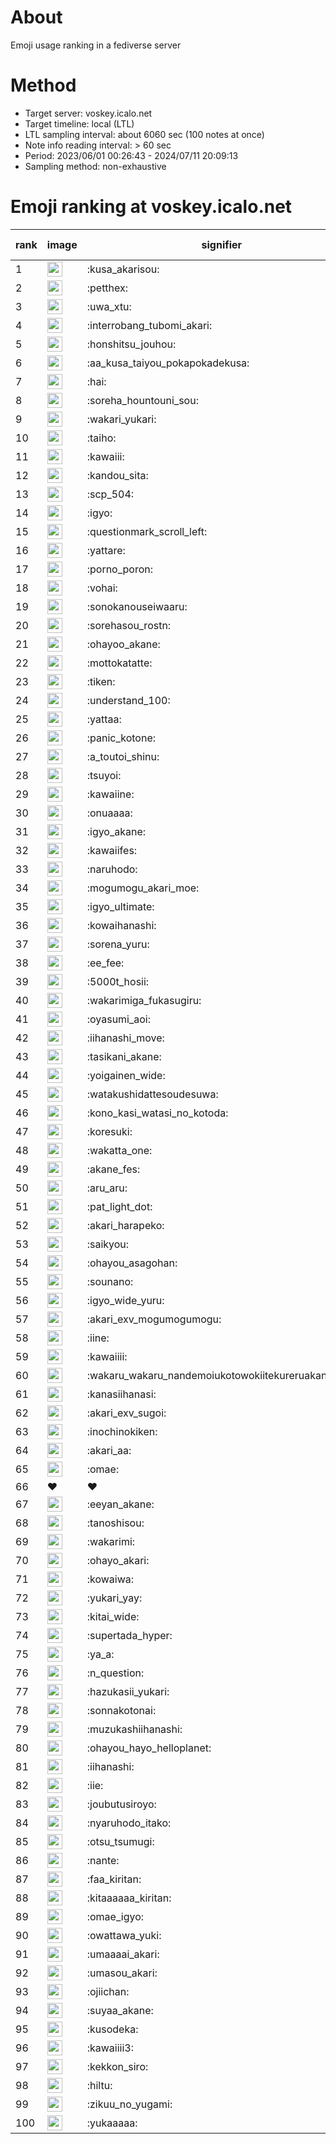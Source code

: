 # About
Emoji usage ranking in a fediverse server

# Method
- Target server: voskey.icalo.net
- Target timeline: local (LTL)
- LTL sampling interval: about 6060 sec (100 notes at once)
- Note info reading interval: > 60 sec
- Period: 2023/06/01 00:26:43 - 2024/07/11 20:09:13 
- Sampling method: non-exhaustive

# Emoji ranking at voskey.icalo.net

|rank|image|signifier|type|frequency score|
|----|----|----|----|----|
|1|<img height="24" src="https://voskey.icalo.net/emoji/kusa_akarisou.webp">|:kusa_akarisou:|custom|28836|
|2|<img height="24" src="https://voskey.icalo.net/emoji/petthex.webp">|:petthex:|custom|20409|
|3|<img height="24" src="https://voskey.icalo.net/emoji/uwa_xtu.webp">|:uwa_xtu:|custom|11716|
|4|<img height="24" src="https://voskey.icalo.net/emoji/interrobang_tubomi_akari.webp">|:interrobang_tubomi_akari:|custom|10788|
|5|<img height="24" src="https://voskey.icalo.net/emoji/honshitsu_jouhou.webp">|:honshitsu_jouhou:|custom|8866|
|6|<img height="24" src="https://voskey.icalo.net/emoji/aa_kusa_taiyou_pokapokadekusa.webp">|:aa_kusa_taiyou_pokapokadekusa:|custom|8196|
|7|<img height="24" src="https://voskey.icalo.net/emoji/hai.webp">|:hai:|custom|7765|
|8|<img height="24" src="https://voskey.icalo.net/emoji/soreha_hountouni_sou.webp">|:soreha_hountouni_sou:|custom|6952|
|9|<img height="24" src="https://voskey.icalo.net/emoji/wakari_yukari.webp">|:wakari_yukari:|custom|6728|
|10|<img height="24" src="https://voskey.icalo.net/emoji/taiho.webp">|:taiho:|custom|6598|
|11|<img height="24" src="https://voskey.icalo.net/emoji/kawaiii.webp">|:kawaiii:|custom|5902|
|12|<img height="24" src="https://voskey.icalo.net/emoji/kandou_sita.webp">|:kandou_sita:|custom|5900|
|13|<img height="24" src="https://voskey.icalo.net/emoji/scp_504.webp">|:scp_504:|custom|5642|
|14|<img height="24" src="https://voskey.icalo.net/emoji/igyo.webp">|:igyo:|custom|4443|
|15|<img height="24" src="https://voskey.icalo.net/emoji/questionmark_scroll_left.webp">|:questionmark_scroll_left:|custom|4355|
|16|<img height="24" src="https://voskey.icalo.net/emoji/yattare.webp">|:yattare:|custom|4340|
|17|<img height="24" src="https://voskey.icalo.net/emoji/porno_poron.webp">|:porno_poron:|custom|4285|
|18|<img height="24" src="https://voskey.icalo.net/emoji/vohai.webp">|:vohai:|custom|4046|
|19|<img height="24" src="https://voskey.icalo.net/emoji/sonokanouseiwaaru.webp">|:sonokanouseiwaaru:|custom|4042|
|20|<img height="24" src="https://voskey.icalo.net/emoji/sorehasou_rostn.webp">|:sorehasou_rostn:|custom|3893|
|21|<img height="24" src="https://voskey.icalo.net/emoji/ohayoo_akane.webp">|:ohayoo_akane:|custom|3693|
|22|<img height="24" src="https://voskey.icalo.net/emoji/mottokatatte.webp">|:mottokatatte:|custom|3689|
|23|<img height="24" src="https://voskey.icalo.net/emoji/tiken.webp">|:tiken:|custom|3568|
|24|<img height="24" src="https://voskey.icalo.net/emoji/understand_100.webp">|:understand_100:|custom|3497|
|25|<img height="24" src="https://voskey.icalo.net/emoji/yattaa.webp">|:yattaa:|custom|3467|
|26|<img height="24" src="https://voskey.icalo.net/emoji/panic_kotone.webp">|:panic_kotone:|custom|3209|
|27|<img height="24" src="https://voskey.icalo.net/emoji/a_toutoi_shinu.webp">|:a_toutoi_shinu:|custom|3178|
|28|<img height="24" src="https://voskey.icalo.net/emoji/tsuyoi.webp">|:tsuyoi:|custom|3137|
|29|<img height="24" src="https://voskey.icalo.net/emoji/kawaiine.webp">|:kawaiine:|custom|3052|
|30|<img height="24" src="https://voskey.icalo.net/emoji/onuaaaa.webp">|:onuaaaa:|custom|3002|
|31|<img height="24" src="https://voskey.icalo.net/emoji/igyo_akane.webp">|:igyo_akane:|custom|2962|
|32|<img height="24" src="https://voskey.icalo.net/emoji/kawaiifes.webp">|:kawaiifes:|custom|2819|
|33|<img height="24" src="https://voskey.icalo.net/emoji/naruhodo.webp">|:naruhodo:|custom|2743|
|34|<img height="24" src="https://voskey.icalo.net/emoji/mogumogu_akari_moe.webp">|:mogumogu_akari_moe:|custom|2730|
|35|<img height="24" src="https://voskey.icalo.net/emoji/igyo_ultimate.webp">|:igyo_ultimate:|custom|2700|
|36|<img height="24" src="https://voskey.icalo.net/emoji/kowaihanashi.webp">|:kowaihanashi:|custom|2673|
|37|<img height="24" src="https://voskey.icalo.net/emoji/sorena_yuru.webp">|:sorena_yuru:|custom|2490|
|38|<img height="24" src="https://voskey.icalo.net/emoji/ee_fee.webp">|:ee_fee:|custom|2482|
|39|<img height="24" src="https://voskey.icalo.net/emoji/5000t_hosii.webp">|:5000t_hosii:|custom|2420|
|40|<img height="24" src="https://voskey.icalo.net/emoji/wakarimiga_fukasugiru.webp">|:wakarimiga_fukasugiru:|custom|2402|
|41|<img height="24" src="https://voskey.icalo.net/emoji/oyasumi_aoi.webp">|:oyasumi_aoi:|custom|2398|
|42|<img height="24" src="https://voskey.icalo.net/emoji/iihanashi_move.webp">|:iihanashi_move:|custom|2349|
|43|<img height="24" src="https://voskey.icalo.net/emoji/tasikani_akane.webp">|:tasikani_akane:|custom|2154|
|44|<img height="24" src="https://voskey.icalo.net/emoji/yoigainen_wide.webp">|:yoigainen_wide:|custom|2122|
|45|<img height="24" src="https://voskey.icalo.net/emoji/watakushidattesoudesuwa.webp">|:watakushidattesoudesuwa:|custom|2085|
|46|<img height="24" src="https://voskey.icalo.net/emoji/kono_kasi_watasi_no_kotoda.webp">|:kono_kasi_watasi_no_kotoda:|custom|2084|
|47|<img height="24" src="https://voskey.icalo.net/emoji/koresuki.webp">|:koresuki:|custom|2069|
|48|<img height="24" src="https://voskey.icalo.net/emoji/wakatta_one.webp">|:wakatta_one:|custom|2057|
|49|<img height="24" src="https://voskey.icalo.net/emoji/akane_fes.webp">|:akane_fes:|custom|2051|
|50|<img height="24" src="https://voskey.icalo.net/emoji/aru_aru.webp">|:aru_aru:|custom|2022|
|51|<img height="24" src="https://voskey.icalo.net/emoji/pat_light_dot.webp">|:pat_light_dot:|custom|2004|
|52|<img height="24" src="https://voskey.icalo.net/emoji/akari_harapeko.webp">|:akari_harapeko:|custom|1929|
|53|<img height="24" src="https://voskey.icalo.net/emoji/saikyou.webp">|:saikyou:|custom|1923|
|54|<img height="24" src="https://voskey.icalo.net/emoji/ohayou_asagohan.webp">|:ohayou_asagohan:|custom|1912|
|55|<img height="24" src="https://voskey.icalo.net/emoji/sounano.webp">|:sounano:|custom|1884|
|56|<img height="24" src="https://voskey.icalo.net/emoji/igyo_wide_yuru.webp">|:igyo_wide_yuru:|custom|1799|
|57|<img height="24" src="https://voskey.icalo.net/emoji/akari_exv_mogumogumogu.webp">|:akari_exv_mogumogumogu:|custom|1793|
|58|<img height="24" src="https://voskey.icalo.net/emoji/iine.webp">|:iine:|custom|1784|
|59|<img height="24" src="https://voskey.icalo.net/emoji/kawaiiii.webp">|:kawaiiii:|custom|1715|
|60|<img height="24" src="https://voskey.icalo.net/emoji/wakaru_wakaru_nandemoiukotowokiitekureruakanetyan.webp">|:wakaru_wakaru_nandemoiukotowokiitekureruakanetyan:|custom|1673|
|61|<img height="24" src="https://voskey.icalo.net/emoji/kanasiihanasi.webp">|:kanasiihanasi:|custom|1624|
|62|<img height="24" src="https://voskey.icalo.net/emoji/akari_exv_sugoi.webp">|:akari_exv_sugoi:|custom|1603|
|63|<img height="24" src="https://voskey.icalo.net/emoji/inochinokiken.webp">|:inochinokiken:|custom|1601|
|64|<img height="24" src="https://voskey.icalo.net/emoji/akari_aa.webp">|:akari_aa:|custom|1595|
|65|<img height="24" src="https://voskey.icalo.net/emoji/omae.webp">|:omae:|custom|1592|
|66|❤|❤|unicode|1588|
|67|<img height="24" src="https://voskey.icalo.net/emoji/eeyan_akane.webp">|:eeyan_akane:|custom|1569|
|68|<img height="24" src="https://voskey.icalo.net/emoji/tanoshisou.webp">|:tanoshisou:|custom|1559|
|69|<img height="24" src="https://voskey.icalo.net/emoji/wakarimi.webp">|:wakarimi:|custom|1545|
|70|<img height="24" src="https://voskey.icalo.net/emoji/ohayo_akari.webp">|:ohayo_akari:|custom|1519|
|71|<img height="24" src="https://voskey.icalo.net/emoji/kowaiwa.webp">|:kowaiwa:|custom|1484|
|72|<img height="24" src="https://voskey.icalo.net/emoji/yukari_yay.webp">|:yukari_yay:|custom|1481|
|73|<img height="24" src="https://voskey.icalo.net/emoji/kitai_wide.webp">|:kitai_wide:|custom|1466|
|74|<img height="24" src="https://voskey.icalo.net/emoji/supertada_hyper.webp">|:supertada_hyper:|custom|1459|
|75|<img height="24" src="https://voskey.icalo.net/emoji/ya_a.webp">|:ya_a:|custom|1456|
|76|<img height="24" src="https://voskey.icalo.net/emoji/n_question.webp">|:n_question:|custom|1394|
|77|<img height="24" src="https://voskey.icalo.net/emoji/hazukasii_yukari.webp">|:hazukasii_yukari:|custom|1387|
|78|<img height="24" src="https://voskey.icalo.net/emoji/sonnakotonai.webp">|:sonnakotonai:|custom|1322|
|79|<img height="24" src="https://voskey.icalo.net/emoji/muzukashiihanashi.webp">|:muzukashiihanashi:|custom|1321|
|80|<img height="24" src="https://voskey.icalo.net/emoji/ohayou_hayo_helloplanet.webp">|:ohayou_hayo_helloplanet:|custom|1309|
|81|<img height="24" src="https://voskey.icalo.net/emoji/iihanashi.webp">|:iihanashi:|custom|1299|
|82|<img height="24" src="https://voskey.icalo.net/emoji/iie.webp">|:iie:|custom|1277|
|83|<img height="24" src="https://voskey.icalo.net/emoji/joubutusiroyo.webp">|:joubutusiroyo:|custom|1260|
|84|<img height="24" src="https://voskey.icalo.net/emoji/nyaruhodo_itako.webp">|:nyaruhodo_itako:|custom|1242|
|85|<img height="24" src="https://voskey.icalo.net/emoji/otsu_tsumugi.webp">|:otsu_tsumugi:|custom|1237|
|86|<img height="24" src="https://voskey.icalo.net/emoji/nante.webp">|:nante:|custom|1231|
|87|<img height="24" src="https://voskey.icalo.net/emoji/faa_kiritan.webp">|:faa_kiritan:|custom|1228|
|88|<img height="24" src="https://voskey.icalo.net/emoji/kitaaaaaa_kiritan.webp">|:kitaaaaaa_kiritan:|custom|1228|
|89|<img height="24" src="https://voskey.icalo.net/emoji/omae_igyo.webp">|:omae_igyo:|custom|1212|
|90|<img height="24" src="https://voskey.icalo.net/emoji/owattawa_yuki.webp">|:owattawa_yuki:|custom|1206|
|91|<img height="24" src="https://voskey.icalo.net/emoji/umaaaai_akari.webp">|:umaaaai_akari:|custom|1164|
|92|<img height="24" src="https://voskey.icalo.net/emoji/umasou_akari.webp">|:umasou_akari:|custom|1155|
|93|<img height="24" src="https://voskey.icalo.net/emoji/ojiichan.webp">|:ojiichan:|custom|1143|
|94|<img height="24" src="https://voskey.icalo.net/emoji/suyaa_akane.webp">|:suyaa_akane:|custom|1143|
|95|<img height="24" src="https://voskey.icalo.net/emoji/kusodeka.webp">|:kusodeka:|custom|1139|
|96|<img height="24" src="https://voskey.icalo.net/emoji/kawaiiii3.webp">|:kawaiiii3:|custom|1131|
|97|<img height="24" src="https://voskey.icalo.net/emoji/kekkon_siro.webp">|:kekkon_siro:|custom|1126|
|98|<img height="24" src="https://voskey.icalo.net/emoji/hiltu.webp">|:hiltu:|custom|1118|
|99|<img height="24" src="https://voskey.icalo.net/emoji/zikuu_no_yugami.webp">|:zikuu_no_yugami:|custom|1118|
|100|<img height="24" src="https://voskey.icalo.net/emoji/yukaaaaa.webp">|:yukaaaaa:|custom|1104|
